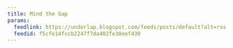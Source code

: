 ```yaml
---
title: Mind the Gap
params:
  feedlink: https://underlap.blogspot.com/feeds/posts/default?alt=rss
  feedid: f5cfe14fccb2247f7da482fe30eef430
---
```

